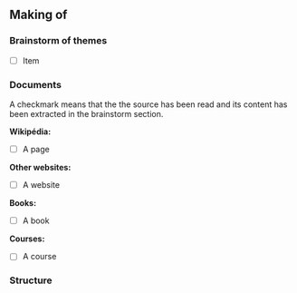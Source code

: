 


## Making of

### Brainstorm of themes

- [ ] Item

### Documents

A checkmark means that the the source has been read and its content has been extracted in the brainstorm section.

**Wikipédia:**

- [ ] A page

**Other websites:**

- [ ] A website

**Books:**

- [ ] A book

**Courses:**

- [ ] A course

### Structure
